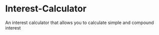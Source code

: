# Interest-Calculator
An interest calculator that allows you to calculate simple and compound interest
